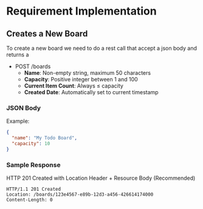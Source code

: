 # Requirement Implementation

## Creates a New Board

To create a new board we need to do a rest call that accept a json body and returns a 

- POST /boards
  - **Name**: Non-empty string, maximum 50 characters
  - **Capacity**: Positive integer between 1 and 100
  - **Current Item Count**: Always ≤ capacity
  - **Created Date**: Automatically set to current timestamp

### JSON Body
Example:
```json
{
  "name": "My Todo Board",
  "capacity": 10
}
```

### Sample Response

HTTP 201 Created with Location Header + Resource Body (Recommended)
```
HTTP/1.1 201 Created
Location: /boards/123e4567-e89b-12d3-a456-426614174000
Content-Length: 0
```